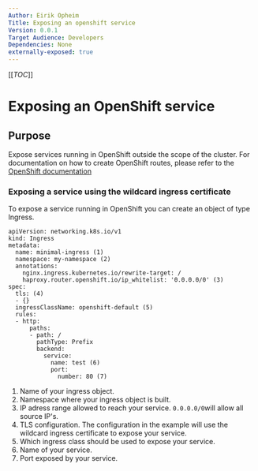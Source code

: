 ```yaml
---
Author: Eirik Opheim
Title: Exposing an openshift service
Version: 0.0.1
Target Audience: Developers
Dependencies: None
externally-exposed: true
---
```

[[_TOC_]]

# Exposing an OpenShift service

## Purpose
Expose services running in OpenShift outside the scope of the cluster. For documentation on how to create OpenShift routes, please refer to the [OpenShift documentation](https://docs.openshift.com/container-platform/4.13/networking/routes/route-configuration.html)

### Exposing a service using the wildcard ingress certificate

To expose a service running in OpenShift you can create an object of type Ingress. 

```
apiVersion: networking.k8s.io/v1
kind: Ingress
metadata:
  name: minimal-ingress (1)
  namespace: my-namespace (2)
  annotations:
    nginx.ingress.kubernetes.io/rewrite-target: /
    haproxy.router.openshift.io/ip_whitelist: '0.0.0.0/0' (3)
spec:
  tls: (4)
  - {}
  ingressClassName: openshift-default (5)
  rules:
  - http:
      paths:
      - path: /
        pathType: Prefix
        backend:
          service:
            name: test (6)
            port:
              number: 80 (7)
```

1. Name of your ingress object.
2. Namespace where your ingress object is built.
3. IP adress range allowed to reach your service. `0.0.0.0/0`will allow all source IP's.
4. TLS configuration. The configuration in the example will use the wildcard ingress certificate to expose your service. 
5. Which ingress class should be used to expose your service.
6. Name of your service.
7. Port exposed by your service.

### 
